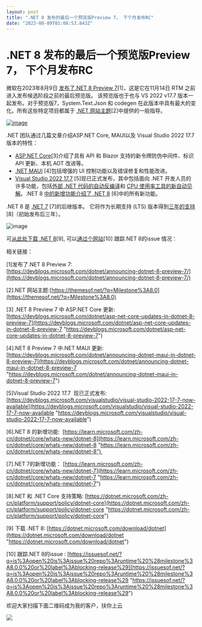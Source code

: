 ```yaml
---
layout: post
title: ".NET 8 发布的最后一个预览版Preview 7， 下个月发布RC"
date: "2023-08-09T01:08:53.843Z"
---
```

.NET 8 发布的最后一个预览版Preview 7， 下个月发布RC
===================================

微软在2023年8月9日 [发布了.NET 8 Preview 7](https://devblogs.microsoft.com/dotnet/announcing-dotnet-8-preview-7/)\[1\]，这是它在11月14日 RTM 之前进入发布候选阶段之前的最后预览版。 该预览版也于也与 VS 2022 v17.7 版本一起发布。对于预览版7，System.Text.Json 和 codegen 在此版本中具有最大的变化。所有这些特定项目都属于 [.NET 网站主题](https://themesof.net/?q=Milestone%3A8.0)\[2\]中提供的一般指导。

[![image](https://img2023.cnblogs.com/blog/510/202308/510-20230809072329838-236829516.png "image")](https://img2023.cnblogs.com/blog/510/202308/510-20230809072329128-875015900.png)

.NET 团队通过几篇文章介绍ASP.NET Core, MAUI以及 Visual Studio 2022 17.7 版本的特性：

*   [ASP.NET Core](https://devblogs.microsoft.com/dotnet/asp-net-core-updates-in-dotnet-8-preview-7)\[3\]介绍了具有 API 和 Blazor 支持的新令牌防伪中间件、标识 API 更新、本机 AOT 改进等。
*   [.NET MAUI](https://devblogs.microsoft.com/dotnet/announcing-dotnet-maui-in-dotnet-8-preview-7) \[4\]包括增强的 UI 控制功能以及错误修复和性能改进。
*   [Visual Studio 2022 17.7](https://devblogs.microsoft.com/visualstudio/visual-studio-2022-17-7-now-available) \[5\]现已正式发布，其中包括面向 .NET 开发人员的许多功能，包括[外部 .NET 代码的自动反编译](https://devblogs.microsoft.com/visualstudio/visual-studio-2022-17-7-now-available#auto-decompilation-for-external-net-code)和 [CPU 使用率工具的新自动见解](https://devblogs.microsoft.com/visualstudio/visual-studio-2022-17-7-now-available#new-auto-insights-for-the-cpu-usage-tool)。.NET 8 [中的新增功能介绍了 .NET 8](https://learn.microsoft.com/dotnet/core/whats-new/dotnet-8) \[6\]中的所有新功能。

.NET 8 是 [.NET 7](https://learn.microsoft.com/zh-cn/dotnet/core/whats-new/dotnet-7) \[7\]的后继版本。 它将作为长期支持 (LTS) 版本得到[三年的支持](https://dotnet.microsoft.com/platform/support/policy/dotnet-core)\[8\]（初始发布后三年）。

![image](https://img2022.cnblogs.com/blog/510/202209/510-20220915072524017-1193437701.png)

可[从此处下载 .NET 8](https://dotnet.microsoft.com/download/dotnet)\[9\], 可以[通过个网站](https://issuesof.net/?q=is%3Aopen%20is%3Aissue%20repo%3Aruntime%20%28milestone%3A8.0.0%20or%20label%3Ablocking-release%29)\[10\] 跟踪.NET 8的issue 情况：

相关链接：

\[1\]发布了.NET 8 Preview 7: [https://devblogs.microsoft.com/dotnet/announcing-dotnet-8-preview-7/](https://devblogs.microsoft.com/dotnet/announcing-dotnet-8-preview-7/)

\[2\].NET 网站主题:[https://themesof.net/?q=Milestone%3A8.0](https://themesof.net/?q=Milestone%3A8.0)

\[3\] .NET 8 Preview 7 中 ASP.NET Core 更新: [https://devblogs.microsoft.com/dotnet/asp-net-core-updates-in-dotnet-8-preview-7](https://devblogs.microsoft.com/dotnet/asp-net-core-updates-in-dotnet-8-preview-7 "https://devblogs.microsoft.com/dotnet/asp-net-core-updates-in-dotnet-8-preview-7")

\[4\].NET 8 Preview 7 中.NET MAUI 更新: [https://devblogs.microsoft.com/dotnet/announcing-dotnet-maui-in-dotnet-8-preview-7](https://devblogs.microsoft.com/dotnet/announcing-dotnet-maui-in-dotnet-8-preview-7 "https://devblogs.microsoft.com/dotnet/announcing-dotnet-maui-in-dotnet-8-preview-7")

\[5\]Visual Studio 2022 17.7  现已正式发布: [https://devblogs.microsoft.com/visualstudio/visual-studio-2022-17-7-now-available](https://devblogs.microsoft.com/visualstudio/visual-studio-2022-17-7-now-available "https://devblogs.microsoft.com/visualstudio/visual-studio-2022-17-7-now-available")

\[6\].NET 8 的新增功能:  [https://learn.microsoft.com/zh-cn/dotnet/core/whats-new/dotnet-8](https://learn.microsoft.com/zh-cn/dotnet/core/whats-new/dotnet-8 "https://learn.microsoft.com/zh-cn/dotnet/core/whats-new/dotnet-8") 

\[7\].NET 7的新增功能： [https://learn.microsoft.com/zh-cn/dotnet/core/whats-new/dotnet-7](https://learn.microsoft.com/zh-cn/dotnet/core/whats-new/dotnet-7 "https://learn.microsoft.com/zh-cn/dotnet/core/whats-new/dotnet-7")

\[8\].NET 和 .NET Core 支持策略: [https://dotnet.microsoft.com/zh-cn/platform/support/policy/dotnet-core](https://dotnet.microsoft.com/zh-cn/platform/support/policy/dotnet-core "https://dotnet.microsoft.com/zh-cn/platform/support/policy/dotnet-core")

\[9\] 下载 .NET 8: [https://dotnet.microsoft.com/download/dotnet](https://dotnet.microsoft.com/download/dotnet "https://dotnet.microsoft.com/download/dotnet")

\[10\] 跟踪.NET 8的issue : [https://issuesof.net/?q=is%3Aopen%20is%3Aissue%20repo%3Aruntime%20%28milestone%3A8.0.0%20or%20label%3Ablocking-release%29](https://issuesof.net/?q=is%3Aopen%20is%3Aissue%20repo%3Aruntime%20%28milestone%3A8.0.0%20or%20label%3Ablocking-release%29 "https://issuesof.net/?q=is%3Aopen%20is%3Aissue%20repo%3Aruntime%20%28milestone%3A8.0.0%20or%20label%3Ablocking-release%29")

欢迎大家扫描下面二维码成为我的客户，扶你上云

![](https://images.cnblogs.com/cnblogs_com/shanyou/57459/o_220125090408_%E9%82%80%E8%AF%B7%E4%BA%8C%E7%BB%B4%E7%A0%81-258px.jpeg)